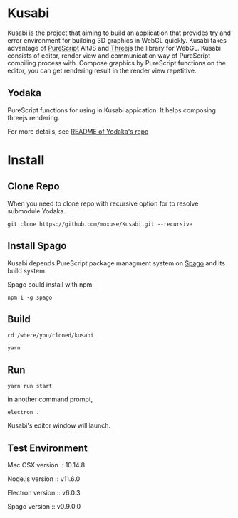 # Kusabi

Kusabi is the project that aiming to build an application that provides try and error environment for building 3D graphics in WebGL quickly. Kusabi takes advantage of [PureScript](http://www.purescript.org) AltJS and [Threejs](https://threejs.org) the library for WebGL. Kusabi consists of editor, render view and communication way of PureScript compiling process with. Compose graphics by PureScript functions on the editor, you can get rendering result in the render view repetitive.

## Yodaka

PureScript functions for using in Kusabi appication. It helps composing threejs rendering.

For more details, see [README of Yodaka's repo](https://github.com/moxuse/Yodaka)

# Install

## Clone Repo

When you need to clone repo with recursive option for to resolve submodule Yodaka.

```
git clone https://github.com/moxuse/Kusabi.git --recursive
```

## Install Spago

Kusabi depends PureScript package managment system on [Spago](https://github.com/spacchetti/spago) and its build system.

Spago could install with npm.

```
npm i -g spago
```

## Build

```
cd /where/you/cloned/kusabi

yarn
```

## Run

```
yarn run start
```

in another command prompt,

```
electron .
```

Kusabi's editor window will launch.

## Test Environment

Mac OSX version :: 10.14.8

Node.js version :: v11.6.0

Electron version :: v6.0.3

Spago version :: v0.9.0.0
